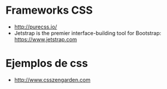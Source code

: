 # Frameworks CSS

- http://purecss.io/
- Jetstrap is the premier interface-building tool for Bootstrap: https://www.jetstrap.com

# Ejemplos de css

- http://www.csszengarden.com
